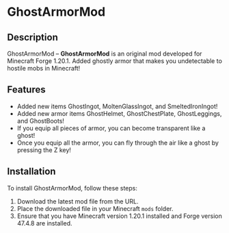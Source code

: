 # GhostArmorMod
## Description
GhostArmorMod – **GhostArmorMod** is an original mod developed for Minecraft Forge 1.20.1.
Added ghostly armor that makes you undetectable to hostile mobs in Minecraft!

## Features
- Added new items GhostIngot, MoltenGlassIngot, and SmeltedIronIngot!
- Added new armor items GhostHelmet, GhostChestPlate, GhostLeggings, and GhostBoots!
- If you equip all pieces of armor, you can become transparent like a ghost!
- Once you equip all the armor, you can fly through the air like a ghost by pressing the Z key!

## Installation

To install GhostArmorMod, follow these steps:

1. Download the latest mod file from the URL.
2. Place the downloaded file in your Minecraft `mods` folder.
3. Ensure that you have Minecraft version 1.20.1 installed and Forge version 47.4.8 are installed.

